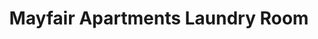 ---
title: "Mayfair Apartments Laundry Room"
url: /carrollton/mayfair-apartments-laundry-room/
shop: laundry
---